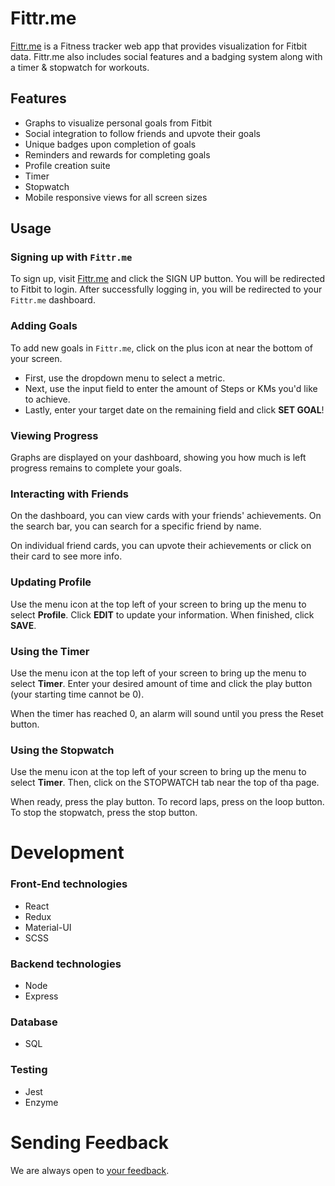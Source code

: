 # Fittr.me

[Fittr.me](http://fittr.me) is a Fitness tracker web app that provides visualization for Fitbit data. Fittr.me also includes social features and a badging system along with a timer & stopwatch for workouts.

## Features

* Graphs to visualize personal goals from Fitbit
* Social integration to follow friends and upvote their goals
* Unique badges upon completion of goals
* Reminders and rewards for completing goals
* Profile creation suite
* Timer
* Stopwatch
* Mobile responsive views for all screen sizes

## Usage

### Signing up with `Fittr.me`

To sign up, visit [Fittr.me](http://fittr.me) and click the SIGN UP button. You will be redirected to Fitbit to login. After successfully logging in, you will be redirected to your `Fittr.me` dashboard.

### Adding Goals

To add new goals in `Fittr.me`, click on the plus icon at near the bottom of your screen.

* First, use the dropdown menu to select a metric.
* Next, use the input field to enter the amount of Steps or KMs you'd like to achieve.
* Lastly, enter your target date on the remaining field and click **SET GOAL**!

### Viewing Progress

Graphs are displayed on your dashboard, showing you how much is left progress remains to complete your goals.

### Interacting with Friends

On the dashboard, you can view cards with your friends' achievements. On the search bar, you can search for a specific friend by name.

On individual friend cards, you can upvote their achievements or click on their card to see more info.

### Updating Profile

Use the menu icon at the top left of your screen to bring up the menu to select **Profile**. Click **EDIT** to update your information. When finished, click **SAVE**.

### Using the Timer

Use the menu icon at the top left of your screen to bring up the menu to select **Timer**. Enter your desired amount of time and click the play button (your starting time cannot be 0).

When the timer has reached 0, an alarm will sound until you press the Reset button.

### Using the Stopwatch

Use the menu icon at the top left of your screen to bring up the menu to select **Timer**. Then, click on the STOPWATCH tab near the top of tha page.

When ready, press the play button. To record laps, press on the loop button. To stop the stopwatch, press the stop button.

# Development

### Front-End technologies

* React
* Redux
* Material-UI
* SCSS

### Backend technologies

* Node
* Express

### Database

* SQL

### Testing

* Jest
* Enzyme

# Sending Feedback

We are always open to [your feedback](https://github.com/FitTracker/Fitness-Goal-Tracker/issues).

